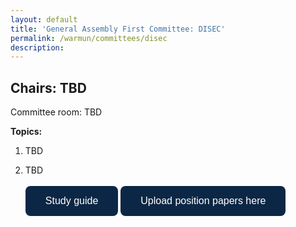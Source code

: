 ```yaml
---
layout: default
title: 'General Assembly First Committee: DISEC'
permalink: /warmun/committees/disec
description:
---
```

## Chairs: TBD

Committee room: TBD

<b>Topics:</b>
  1. TBD

  2. TBD
<br><br>
<a href="about:blank"><button style="background-color:#0C2745;border: none; border-radius: 8px; color: white; padding: 15px 32px; text-align: center; text-decoration: none; display: inline-block; font-size: 16px; cursor: pointer;">Study guide</button></a>
<a href="about:blank"><button style="background-color:#0C2745;border: none; border-radius: 8px; color: white; padding: 15px 32px; text-align: center; text-decoration: none; display: inline-block; font-size: 16px; cursor: pointer;">Upload position papers here</button></a>
